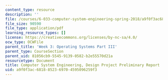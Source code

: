 ```yaml
---
content_type: resource
description: ''
file: /courses/6-033-computer-system-engineering-spring-2018/a9f0f3ac6818852369704595096259f3_MIT6_033S18dppr.pdf
file_size: 90590
file_type: application/pdf
learning_resource_types: []
license: https://creativecommons.org/licenses/by-nc-sa/4.0/
ocw_type: OCWFile
parent_title: 'Week 3: Operating Systems Part III'
parent_type: CourseSection
parent_uid: 81056cb9-5545-9139-0582-b2e55570d21a
resourcetype: Document
title: Computer System Engineering, Design Project Preliminary Report
uid: a9f0f3ac-6818-8523-6970-4595096259f3
---
```


